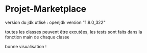 # Projet-Marketplace
version du jdk utlisé : openjdk version "1.8.0_322"

toutes les classes peuvent être excutées, les tests sont faits dans la fonction main de chaque classe

bonne visualisation ! 
